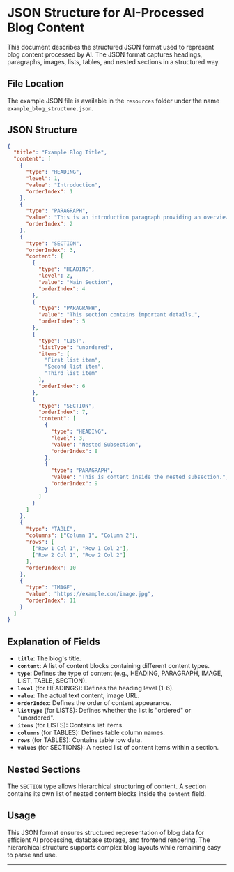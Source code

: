 # JSON Structure for AI-Processed Blog Content

This document describes the structured JSON format used to represent blog content processed by AI. The JSON format captures headings, paragraphs, images, lists, tables, and nested sections in a structured way.

## File Location
The example JSON file is available in the `resources` folder under the name `example_blog_structure.json`.

## JSON Structure

```json
{
  "title": "Example Blog Title",
  "content": [
    {
      "type": "HEADING",
      "level": 1,
      "value": "Introduction",
      "orderIndex": 1
    },
    {
      "type": "PARAGRAPH",
      "value": "This is an introduction paragraph providing an overview of the blog.",
      "orderIndex": 2
    },
    {
      "type": "SECTION",
      "orderIndex": 3,
      "content": [
        {
          "type": "HEADING",
          "level": 2,
          "value": "Main Section",
          "orderIndex": 4
        },
        {
          "type": "PARAGRAPH",
          "value": "This section contains important details.",
          "orderIndex": 5
        },
        {
          "type": "LIST",
          "listType": "unordered",
          "items": [
            "First list item",
            "Second list item",
            "Third list item"
          ],
          "orderIndex": 6
        },
        {
          "type": "SECTION",
          "orderIndex": 7,
          "content": [
            {
              "type": "HEADING",
              "level": 3,
              "value": "Nested Subsection",
              "orderIndex": 8
            },
            {
              "type": "PARAGRAPH",
              "value": "This is content inside the nested subsection.",
              "orderIndex": 9
            }
          ]
        }
      ]
    },
    {
      "type": "TABLE",
      "columns": ["Column 1", "Column 2"],
      "rows": [
        ["Row 1 Col 1", "Row 1 Col 2"],
        ["Row 2 Col 1", "Row 2 Col 2"]
      ],
      "orderIndex": 10
    },
    {
      "type": "IMAGE",
      "value": "https://example.com/image.jpg",
      "orderIndex": 11
    }
  ]
}
```

## Explanation of Fields

- **`title`**: The blog's title.
- **`content`**: A list of content blocks containing different content types.
- **`type`**: Defines the type of content (e.g., HEADING, PARAGRAPH, IMAGE, LIST, TABLE, SECTION).
- **`level`** (for HEADINGS): Defines the heading level (1-6).
- **`value`**: The actual text content, image URL.
- **`orderIndex`**: Defines the order of content appearance.
- **`listType`** (for LISTS): Defines whether the list is "ordered" or "unordered".
- **`items`** (for LISTS): Contains list items.
- **`columns`** (for TABLES): Defines table column names.
- **`rows`** (for TABLES): Contains table row data.
- **`values`** (for SECTIONS): A nested list of content items within a section.

## Nested Sections
The `SECTION` type allows hierarchical structuring of content. A section contains its own list of nested content blocks inside the `content` field.

## Usage
This JSON format ensures structured representation of blog data for efficient AI processing, database storage, and frontend rendering. The hierarchical structure supports complex blog layouts while remaining easy to parse and use.

---


